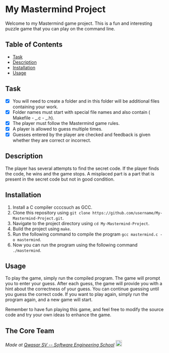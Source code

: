 # My Mastermind Project

Welcome to my Mastermind game project. This is a fun and interesting puzzle game that you can play on the command line.

## Table of Contents

- [Task](#task)
- [Description](#description)
- [Installation](#installation)
- [Usage](#usage)

## Task

- [x] You will need to create a folder and in this folder will be additional files containing your work.
- [x] Folder names must start with special file names and also contain ( Makefile - _.c - _.h).
- [x] The player must follow the Mastermind game rules.
- [x] A player is allowed to guess multiple times.
- [x] Guesses entered by the player are checked and feedback is given whether they are correct or incorrect.

## Description

The player has several attempts to find the secret code. If the player finds the code, he wins and the game stops. A misplaced part is a part that is present in the secret code but not in good condition.

## Installation

1. Install a C compiler ccccsuch as GCC.
2. Clone this repository using `git clone https://github.com/username/My-Mastermind-Project.git`.
3. Navigate to the project directory using `cd My-Mastermind-Project`.
4. Build the project using `make`.
5. Run the following command to compile the program `gcc mastermind.c -o mastermind`.
6. Now you can run the program using the following command `./mastermind`.

## Usage

To play the game, simply run the compiled program. The game will prompt you to enter your guess. After each guess, the game will provide you with a hint about the correctness of your guess. You can continue guessing until you guess the correct code.
If you want to play again, simply run the program again, and a new game will start.

Remember to have fun playing this game, and feel free to modify the source code and try your own ideas to enhance the game.

## The Core Team

<span><i>Made at <a href='https://qwasar.io'>Qwasar SV -- Software Engineering School</a></i></span>
<span><img alt='Qwasar SV -- Software Engineering School Logo' src='https://storage.googleapis.com/qwasar-public/qwasar-logo_50x50.png' width='20px' /></span>
